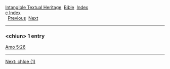 [Intangible Textual Heritage](../../index)  [Bible](../index) 
[Index](index)   
[c Index](_c_)  
  [Previous](c02152)  [Next](c02154) 

------------------------------------------------------------------------

### &lt;chiun&gt; 1 entry

[Amo 5:26](../kjv/amo005.htm#026)  

------------------------------------------------------------------------

[Next: chloe (1)](c02154)
